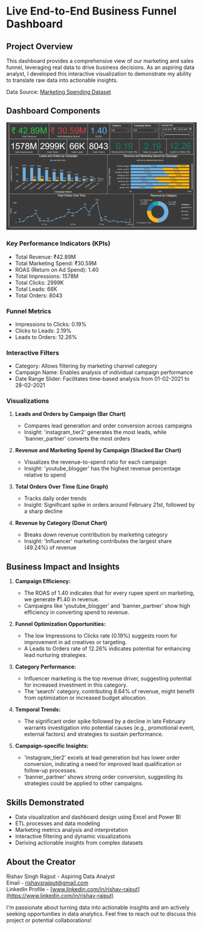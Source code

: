 # Live End-to-End Business Funnel Dashboard

## Project Overview
This dashboard provides a comprehensive view of our marketing and sales funnel, leveraging real data to drive business decisions. As an aspiring data analyst, I developed this interactive visualization to demonstrate my ability to translate raw data into actionable insights.

Data Source: [Marketing Spending Dataset](https://www.kaggle.com/datasets/sinderpreet/analyze-the-marketing-spending?resource=download)

## Dashboard Components

![Dashboard Preview](business_funnel-dashboard.png)

### Key Performance Indicators (KPIs)
- Total Revenue: ₹42.89M
- Total Marketing Spend: ₹30.59M
- ROAS (Return on Ad Spend): 1.40
- Total Impressions: 1578M
- Total Clicks: 2999K
- Total Leads: 66K
- Total Orders: 8043

### Funnel Metrics
- Impressions to Clicks: 0.19%
- Clicks to Leads: 2.19%
- Leads to Orders: 12.26%

### Interactive Filters
- Category: Allows filtering by marketing channel category
- Campaign Name: Enables analysis of individual campaign performance
- Date Range Slider: Facilitates time-based analysis from 01-02-2021 to 28-02-2021

### Visualizations
1. **Leads and Orders by Campaign (Bar Chart)**
   - Compares lead generation and order conversion across campaigns
   - Insight: 'instagram_tier2' generates the most leads, while 'banner_partner' converts the most orders

2. **Revenue and Marketing Spend by Campaign (Stacked Bar Chart)**
   - Visualizes the revenue-to-spend ratio for each campaign
   - Insight: 'youtube_blogger' has the highest revenue percentage relative to spend

3. **Total Orders Over Time (Line Graph)**
   - Tracks daily order trends
   - Insight: Significant spike in orders around February 21st, followed by a sharp decline

4. **Revenue by Category (Donut Chart)**
   - Breaks down revenue contribution by marketing category
   - Insight: 'Influencer' marketing contributes the largest share (49.24%) of revenue

## Business Impact and Insights

1. **Campaign Efficiency:**
   - The ROAS of 1.40 indicates that for every rupee spent on marketing, we generate ₹1.40 in revenue.
   - Campaigns like 'youtube_blogger' and 'banner_partner' show high efficiency in converting spend to revenue.

2. **Funnel Optimization Opportunities:**
   - The low Impressions to Clicks rate (0.19%) suggests room for improvement in ad creatives or targeting.
   - A Leads to Orders rate of 12.26% indicates potential for enhancing lead nurturing strategies.

3. **Category Performance:**
   - Influencer marketing is the top revenue driver, suggesting potential for increased investment in this category.
   - The 'search' category, contributing 8.64% of revenue, might benefit from optimization or increased budget allocation.

4. **Temporal Trends:**
   - The significant order spike followed by a decline in late February warrants investigation into potential causes (e.g., promotional event, external factors) and strategies to sustain performance.

5. **Campaign-specific Insights:**
   - 'instagram_tier2' excels at lead generation but has lower order conversion, indicating a need for improved lead qualification or follow-up processes.
   - 'banner_partner' shows strong order conversion, suggesting its strategies could be applied to other campaigns.

## Skills Demonstrated
- Data visualization and dashboard design using Excel and Power BI
- ETL processes and data modeling
- Marketing metrics analysis and interpretation
- Interactive filtering and dynamic visualizations
- Deriving actionable insights from complex datasets


## About the Creator  
Rishav Singh Rajput - Aspiring Data Analyst  
Email - rishavsrajput@gmail.com  
LinkedIn Profile - [www.linkedin.com/in/rishav-rajput](https://www.linkedin.com/in/rishav-rajput)

I'm passionate about turning data into actionable insights and am actively seeking opportunities in data analytics. Feel free to reach out to discuss this project or potential collaborations!
